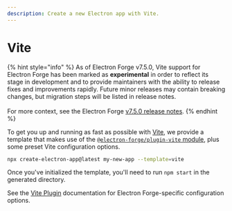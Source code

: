 ```yaml
---
description: Create a new Electron app with Vite.
---
```


# Vite

{% hint style="info" %}
As of Electron Forge v7.5.0, Vite support for Electron Forge has been marked as **experimental** in order to reflect its stage in development and to provide maintainers with the ability to release fixes and improvements rapidly. Future minor releases may contain breaking changes, but migration steps will be listed in release notes.\
\
For more context, see the Electron Forge [v7.5.0 release notes](https://github.com/electron/forge/releases/tag/v7.5.0).
{% endhint %}

To get you up and running as fast as possible with [Vite](https://vitejs.dev/), we provide a template that makes use of the [`@electron-forge/plugin-vite` module](../config/plugins/vite.md), plus some preset Vite configuration options.

```bash
npx create-electron-app@latest my-new-app --template=vite
```

Once you've initialized the template, you'll need to run `npm start` in the generated directory.

See the [Vite Plugin](../config/plugins/vite.md) documentation for Electron Forge-specific configuration options.
